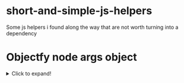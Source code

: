 # short-and-simple-js-helpers
Some js helpers i found along the way that are not worth turning into a dependency

# Objectfy node args object
<details>
  <summary>Click to expand!</summary>

```js
const input = ["/usr/local/bin/node", "src/server.ts", "api_key=123"];

const separator = '=';

function objectfyNodeArgs(input = []) {
  let object = {};

  input.forEach((item = '') => {
    if (item.includes(separator)) {
       const [key, value] = item.split(separator)
       object[key]=value;
    }
  });

  return object;
}

const result = objectfyNodeArgs(input);

console.log(result);
```

</details>
